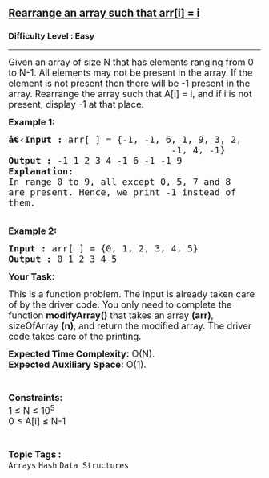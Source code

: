 <h2><a href="https://www.geeksforgeeks.org/problems/rearrange-an-array-such-that-arri-i3618/1?page=9&category=Arrays&difficulty=Easy&sortBy=submissions">Rearrange an array such that arr[i] = i</a></h2><h3>Difficulty Level : Easy</h3><hr><div class="problems_problem_content__Xm_eO"><p><span style="font-size:18px">Given an array of size N that has elements ranging from 0 to N-1. All elements may not be present in the array. If the element is not present then there will be -1 present in the array. Rearrange the array such that A[i] = i, and if i is not present, display -1 at that place.</span></p>

<p><span style="font-size:18px"><strong>Example 1:</strong></span></p>

<pre><span style="font-size:18px"><strong>â€‹Input :</strong> arr[ ] = {-1, -1, 6, 1, 9, 3, 2, 
                              -1, 4, -1}
<strong>Output :</strong> -1 1 2 3 4 -1 6 -1 -1 9
<strong>Explanation:</strong>
In range 0 to 9, all except 0, 5, 7 and 8 
are present. Hence, we print -1 instead of 
them.

</span></pre>

<p><span style="font-size:18px"><strong>Example 2:</strong></span></p>

<pre><span style="font-size:18px"><strong>Input :</strong> arr[ ] = {0, 1, 2, 3, 4, 5} <strong>
Output :</strong> 0 1 2 3 4 5</span></pre>

<p><span style="font-size:18px"><strong>Your Task:</strong></span></p>

<p><span style="font-size:18px">This is a function problem. The input is already taken care of by the driver code. You only need to complete the function <strong>modifyArray()</strong> that takes an array <strong>(arr)</strong>, sizeOfArray <strong>(n)</strong>, and return the modified array. The driver code takes care of the printing.</span></p>

<p><span style="font-size:18px"><strong>Expected Time Complexity:</strong>&nbsp;O(N).<br>
<strong>Expected Auxiliary Space:</strong>&nbsp;O(1).</span></p>

<p>&nbsp;</p>

<p><span style="font-size:18px"><strong>Constraints:</strong><br>
1 ≤ N ≤ 10<sup>5</sup><br>
0 ≤ A[i] ≤ N-1</span></p>
</div><br><p><span style=font-size:18px><strong>Topic Tags : </strong><br><code>Arrays</code>&nbsp;<code>Hash</code>&nbsp;<code>Data Structures</code>&nbsp;